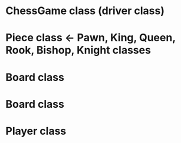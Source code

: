 # ChessGame class (driver class)


# Piece class <- Pawn, King, Queen, Rook, Bishop, Knight classes

# Board class

# Board class

# Player class